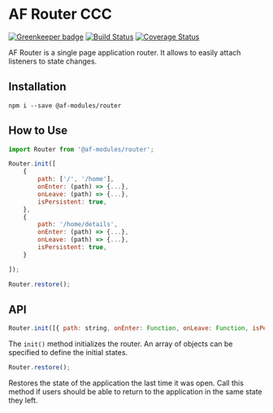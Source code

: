 # AF Router CCC

[![Greenkeeper badge](https://badges.greenkeeper.io/TitanNanoDE/af-router.svg)](https://greenkeeper.io/)
[![Build Status](https://travis-ci.org/TitanNanoDE/af-router.svg?branch=master)](https://travis-ci.org/TitanNanoDE/af-router)
[![Coverage Status](https://coveralls.io/repos/github/TitanNanoDE/af-router/badge.svg?branch=master)](https://coveralls.io/github/TitanNanoDE/af-router?branch=master)

AF Router is a single page application router. It allows to easily attach
listeners to state changes.

## Installation

```
npm i --save @af-modules/router
```

## How to Use

```JavaScript
import Router from '@af-modules/router';

Router.init([
    {
        path: ['/', '/home'],
        onEnter: (path) => {...},   
        onLeave: (path) => {...},
        isPersistent: true,
    },
    {
        path: '/home/details',
        onEnter: (path) => {...},
        onLeave: (path) => {...},
        isPersistent: true,
    }

]);

Router.restore();
```

## API

```JavaScript
Router.init([{ path: string, onEnter: Function, onLeave: Function, isPersistent: boolean }]);
```

The `init()` method initializes the router. An array of objects can be specified to define the initial states.


```JavaScript
Router.restore();
```

Restores the state of the application the last time it was open. Call this method
if users should be able to return to the application in the same state they left.

